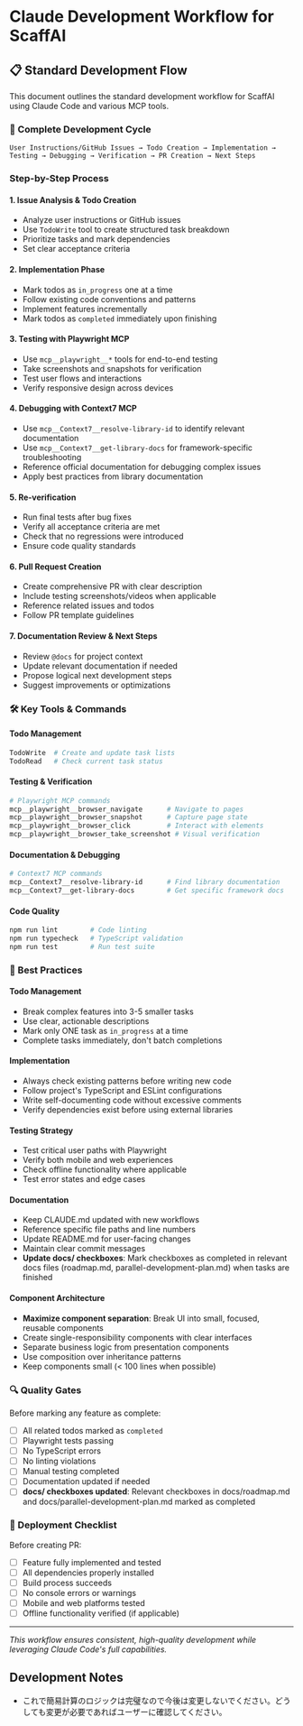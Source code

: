 # Claude Development Workflow for ScaffAI

## 📋 Standard Development Flow

This document outlines the standard development workflow for ScaffAI using Claude Code and various MCP tools.

### 🔄 Complete Development Cycle

```
User Instructions/GitHub Issues → Todo Creation → Implementation → Testing → Debugging → Verification → PR Creation → Next Steps
```

### Step-by-Step Process

#### 1. **Issue Analysis & Todo Creation**
- Analyze user instructions or GitHub issues
- Use `TodoWrite` tool to create structured task breakdown
- Prioritize tasks and mark dependencies
- Set clear acceptance criteria

#### 2. **Implementation Phase**
- Mark todos as `in_progress` one at a time
- Follow existing code conventions and patterns
- Implement features incrementally
- Mark todos as `completed` immediately upon finishing

#### 3. **Testing with Playwright MCP**
- Use `mcp__playwright__*` tools for end-to-end testing
- Take screenshots and snapshots for verification
- Test user flows and interactions
- Verify responsive design across devices

#### 4. **Debugging with Context7 MCP**
- Use `mcp__Context7__resolve-library-id` to identify relevant documentation
- Use `mcp__Context7__get-library-docs` for framework-specific troubleshooting
- Reference official documentation for debugging complex issues
- Apply best practices from library documentation

#### 5. **Re-verification**
- Run final tests after bug fixes
- Verify all acceptance criteria are met
- Check that no regressions were introduced
- Ensure code quality standards

#### 6. **Pull Request Creation**
- Create comprehensive PR with clear description
- Include testing screenshots/videos when applicable
- Reference related issues and todos
- Follow PR template guidelines

#### 7. **Documentation Review & Next Steps**
- Review `@docs` for project context
- Update relevant documentation if needed
- Propose logical next development steps
- Suggest improvements or optimizations

### 🛠️ Key Tools & Commands

#### Todo Management
```bash
TodoWrite  # Create and update task lists
TodoRead   # Check current task status
```

#### Testing & Verification
```bash
# Playwright MCP commands
mcp__playwright__browser_navigate      # Navigate to pages
mcp__playwright__browser_snapshot      # Capture page state
mcp__playwright__browser_click         # Interact with elements
mcp__playwright__browser_take_screenshot # Visual verification
```

#### Documentation & Debugging
```bash
# Context7 MCP commands
mcp__Context7__resolve-library-id      # Find library documentation
mcp__Context7__get-library-docs        # Get specific framework docs
```

#### Code Quality
```bash
npm run lint        # Code linting
npm run typecheck   # TypeScript validation
npm run test        # Run test suite
```

### 📝 Best Practices

#### Todo Management
- Break complex features into 3-5 smaller tasks
- Use clear, actionable descriptions
- Mark only ONE task as `in_progress` at a time
- Complete tasks immediately, don't batch completions

#### Implementation
- Always check existing patterns before writing new code
- Follow project's TypeScript and ESLint configurations
- Write self-documenting code without excessive comments
- Verify dependencies exist before using external libraries

#### Testing Strategy
- Test critical user paths with Playwright
- Verify both mobile and web experiences
- Check offline functionality where applicable
- Test error states and edge cases

#### Documentation
- Keep CLAUDE.md updated with new workflows
- Reference specific file paths and line numbers
- Update README.md for user-facing changes
- Maintain clear commit messages
- **Update docs/ checkboxes**: Mark checkboxes as completed in relevant docs files (roadmap.md, parallel-development-plan.md) when tasks are finished

#### Component Architecture
- **Maximize component separation**: Break UI into small, focused, reusable components
- Create single-responsibility components with clear interfaces
- Separate business logic from presentation components
- Use composition over inheritance patterns
- Keep components small (< 100 lines when possible)

### 🔍 Quality Gates

Before marking any feature as complete:
- [ ] All related todos marked as `completed`
- [ ] Playwright tests passing
- [ ] No TypeScript errors
- [ ] No linting violations
- [ ] Manual testing completed
- [ ] Documentation updated if needed
- [ ] **docs/ checkboxes updated**: Relevant checkboxes in docs/roadmap.md and docs/parallel-development-plan.md marked as completed

### 🚀 Deployment Checklist

Before creating PR:
- [ ] Feature fully implemented and tested
- [ ] All dependencies properly installed
- [ ] Build process succeeds
- [ ] No console errors or warnings
- [ ] Mobile and web platforms tested
- [ ] Offline functionality verified (if applicable)

---

*This workflow ensures consistent, high-quality development while leveraging Claude Code's full capabilities.*

## Development Notes

- これで簡易計算のロジックは完璧なので今後は変更しないでください。どうしても変更が必要であればユーザーに確認してください。